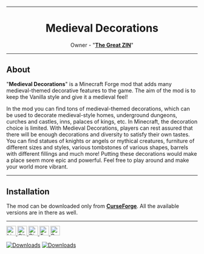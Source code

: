 <sup>
<hr>
</sup>
<div align="center">

# Medieval Decorations   

Owner - "[**The Great ZIN**](https://www.curseforge.com/members/the_great_zin/projects)"  
    
</div>

<sup>
<hr>
</sup>
  
## About
"**Medieval Decorations**" is a Minecraft Forge mod that adds many medieval-themed decorative features to the game. The aim of the mod is to keep the Vanilla style and give it a medieval feel!
  
In the mod you can find tons of medieval-themed decorations, which can be used to decorate medieval-style homes, underground dungeons, curches and castles, inns, palaces of kings, etc. In Minecraft, the decoration choice is limited. With Medieval Decorations, players can rest assured that there will be enough decorations and diversity to satisfy their own tastes. You can find statues of knights or angels or mythical creatures, furniture of different sizes and styles, various tombstones of various shapes, barrels with different fillings and much more! Putting these decorations would make a place seem more epic and powerful. Feel free to play around and make your world more vibrant.

<sup>
<hr>
</sup>

## Installation
The mod can be downloaded only from [**CurseForge**](). All the available versions are in there as well.

<sup>
<hr>
</sup>

<a href="https://github.com/TheGreatZin/Medieval-Decorations/blob/main/LICENSE.txt">
<img alt="License" src="https://img.shields.io/badge/license-LGPLv3-brightgreen?style=for-the-badge" height="25"
</a>

<a href="https://github.com/TheGreatZin/Medieval-Decorations/issues">
<img alt="GitHub issues" src="https://img.shields.io/github/issues/TheGreatZin/Medieval-Decorations?color=FF0000&style=for-the-badge" height="25">
</a>

<a href="https://discord.gg/RRShNVmc">
<img alt="Discord" src="https://img.shields.io/discord/991653013301243935?color=gray&label=%20&logo=Discord&logoColor=white&style=for-the-badge" height="25">
</a>
    
<a href="https://twitter.com/The_Great_ZIN">
<img alt="Twitter" src="https://img.shields.io/badge/Twitter-1DA1F2?color=6699CC&style=for-the-badge&logo=twitter&logoColor=white" height="25">
</a>
    
<a href="https://www.patreon.com/TheGreatZIN">
<img alt="Patreon" src="https://img.shields.io/badge/Patreon-F96854?style=for-the-badge&logo=patreon&logoColor=white" height="25">
</a>

[![Downloads](http://cf.way2muchnoise.eu/versions/632858.svg)](https://www.curseforge.com/minecraft/mc-mods/medieval-decorations/files)
[![Downloads](http://cf.way2muchnoise.eu/full_632858_downloads.svg)](https://www.curseforge.com/minecraft/mc-mods/medieval-decorations)

